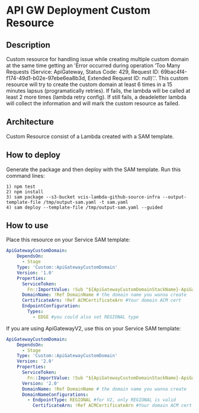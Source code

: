 # API GW Deployment Custom Resource
## Description
Custom resource for handling issue while creating multiple custom domain at the same time getting
an 'Error occurred during operation ‘Too Many Requests (Service: ApiGateway, Status Code: 429, Request ID: 69bac4f4-f174-49d1-b02e-97ebe6ea8b3d, Extended Request ID: null)’.'.
This custom resource will try to create the custom domain at least 6 times in a 15 minutes lapsus (programatically retries). If fails, the lambda will be called at least 2 more times (lambda retry config). If still fails, a deadeletter lambda will collect the information and will mark the custom resource as failed.

## Architecture
Custom Resource consist of a Lambda created with a SAM template.   

## How to deploy
Generate the package and then deploy with the SAM template. Run this command lines:
```
1) npm test
2) npm install
3) sam package --s3-bucket vcis-lambda-github-source-infra --output-template-file /tmp/output-sam.yaml -t sam.yaml
4) sam deploy --template-file /tmp/output-sam.yaml --guided
```

## How to use
Place this resource on your Service SAM template:
```yaml
ApiGatewayCustomDomain:
    DependsOn:
      - Stage
    Type: 'Custom::ApiGatewayCustomDomain'
    Version: '1.0'
    Properties:
      ServiceToken:
        Fn::ImportValue: !Sub "${ApiGatewayCustomDomainStackName}-ApiGatewayCustomDomainCreatorFunctionArn" #the stack were the backed lambda for this custom resource has been deployed
      DomainName: !Ref DomainName # the domain name you wanna create
      CertificateArn: !Ref ACMCertificateArn #Your domain ACM cert
      EndpointConfiguration:
        Types:
          - EDGE #you could also set REGIONAL type

```

If you are using ApiGatewayV2, use this on your Service SAM template:
```yaml
ApiGatewayCustomDomain:
    DependsOn:
      - Stage
    Type: 'Custom::ApiGatewayCustomDomain'
    Version: '2.0'
    Properties:
      ServiceToken:
        Fn::ImportValue: !Sub "${ApiGatewayCustomDomainStackName}-ApiGatewayCustomDomainCreatorFunctionArn"
      Version: '2.0'
      DomainName: !Ref DomainName # the domain name you wanna create
      DomainNameConfigurations:
        - EndpointType: REGIONAL #for V2, only REGIONAL is valid
          CertificateArn: !Ref ACMCertificateArn #Your domain ACM cert

```

